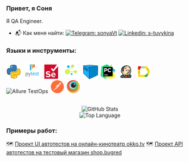 ### Привет, я Соня 

Я QA Engineer.

- :mailbox_with_mail:	Как меня найти:
[![Telegram: sonyaVt](https://img.shields.io/badge/-sonyaVt-gray?style=flat-square&logo=Telegram&link=https://t.me/oddfrog)](https://t.me/sonyaVt)
[![Linkedin: s-tuvykina](https://img.shields.io/badge/-stuvykina-blue?style=flat-square&logo=Linkedin&logoColor=white&link=https://www.linkedin.com/in/s-tuvykina/)](https://www.linkedin.com/in/s-tuvykina/)

### Языки и инструменты:
<div>
  <img src="https://github.com/Yunaika/yunaika/blob/main/img/logos/python.webp" title="Python" alt="Python" width="40" height="40"/>&nbsp;   
  <img src="https://github.com/Yunaika/yunaika/blob/main/img/logos/pytest.png" title="Pytest" alt="Pytest" width="45" height="45"/>&nbsp; 
  <img src="https://github.com/Yunaika/yunaika/blob/main/img/logos/selenium-original.svg" title="Selenium" alt="Selenium" width="40" height="40"/>&nbsp;  
  <img src="https://github.com/Yunaika/yunaika/blob/main/img/logos/selene.png" title="Selene" alt="Selene" width="50" height="50"/>&nbsp;
  <img src="https://github.com/Yunaika/yunaika/blob/main/img/logos/selenoid.png" title="Selenoid" alt="Selenoid" width="40" height="40"/>&nbsp;  
  <img src="https://github.com/Yunaika/yunaika/blob/main/img/logos/pycharm.png" title="PyCharm" alt="PyCharm" width="40" height="40"/>&nbsp;    
  <img src="https://github.com/Yunaika/yunaika/blob/main/img/logos/jenkins.png" title="Jenkins" alt="Jenkins" width="40" height="40"/>&nbsp;
  <img src="https://github.com/Yunaika/yunaika/blob/main/img/logos/Allure.svg" title="Allure Report" alt="Allure Report" width="40" height="40"/>&nbsp;
  <img src="https://fs.getcourse.ru/fileservice/file/download/a/159627/sc/333/h/32108dd5b6c9c9c3cf4220fe6b2cc7fc.svg" title="Allure TestOps" alt="Allure TestOps" width="40" height="40"/>&nbsp;
  <img src="https://github.com/Yunaika/yunaika/blob/main/img/logos/postman.png" title="Postman" alt="Postman" width="35" height="35"/>&nbsp;  
   <img src="https://github.com/Yunaika/yunaika/blob/main/img/logos/browserstack.png" title="Browserstack" alt="Browserstack" width="35" height="35"/>&nbsp;
</div>
<br>

<p align="center">
    <img alt = "GitHub Stats" src="https://github-readme-stats.vercel.app/api?username=sofiaTuv&show_icons=true&hide=issues&icon_color=000000&hide_border=true&title_color=5391FE&text_color=555">
    <br>
    <img alt = "Top Language" src="https://github-readme-stats.vercel.app/api/top-langs/?username=sofiaTuv&hide=html,&hide_border=true&title_color=5391FE&text_color=555">
</p>
</details>

### Примеры работ:

:world_map: <a target="_blank" href="https://github.com/sofiaTuv/project_okko.tv_python#readme">Проект UI автотестов на онлайн-кинотеатр okko.tv</a>
:world_map: <a target="_blank" href="https://github.com/sofiaTuv/project_shopbugred_api#readme">Проект API автотестов на тестовый магазин shop.bugred</a>



